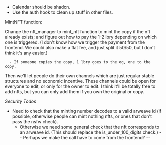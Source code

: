 
- Calendar should be shadcn.
- Use the auth hook to clean up stuff in other files.



MintNFT function:




Change the nft_manager to mint_nft function to mint the copy if the nft already exists; and figure out how to pay the 1-2 lbry depending on which one is triggered. (I don't know how we trigger the payment from the frontend. We could also make a flat fee, and just split it 50/50, but I don't think it's any easier.)

      - If someone copies the copy, 1 lbry goes to the og, one to the copy.


Then we'll let people do their own channels which are just regular stable structures and no economic incentive. 
These channels could be open for everyone to edit, or only for the owner to edit.
I think it'll be totally free to add nfts, but you can only add them if you own the original or copy.

*Security Todos*
- Need to check that the minting number decodes to a valid arweave id (if possible, otherwise people can mint nothing nfts, or ones that don't pass the nsfw check).
  - Otherwise we need some general check that the nft corresponds to an arweave id. (This should replace the is_under_100_digits check.)
  -- Perhaps we make the call have to come from the frontend? --

